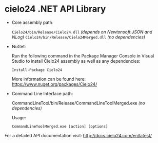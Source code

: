 cielo24 .NET API Library
========================
  
* Core assembly path:

    `Cielo24/bin/Release/Cielo24.dll`        *(depends on Newtonsoft.JSON and NLog)*
    `Cielo24/bin/Release/Cielo24Merged.dll`  *(no dependencies)*

* NuGet:

    Run the following command in the Package Manager Console in Visual Studio
	to install Cielo24 assembly as well as any dependencies:
	```
    Install-Package Cielo24
	```
      
    More information can be found here: https://www.nuget.org/packages/Cielo24/

* Command Line Interface path:

    CommandLineTool/bin/Release/CommandLineToolMerged.exe *(no dependencies)*
    
    Usage:
	```
	CommandLineToolMerged.exe [action] [options]
	```


For a detailed API documentation visit: http://docs.cielo24.com/en/latest/
